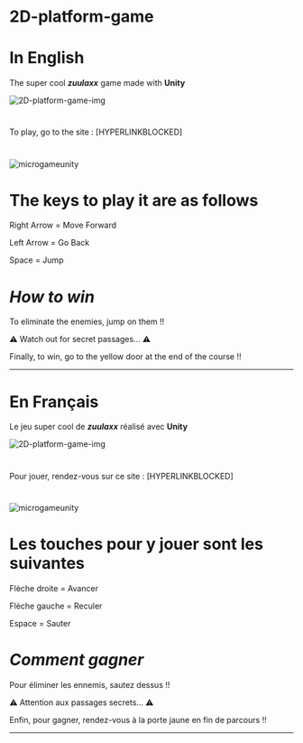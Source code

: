 # **2D-platform-game**

# In English

The super cool ***zuulaxx*** game made with **Unity**

![2D-platform-game-img](https://raw.githubusercontent.com/zuulaxx89/2D-platform-game/main/2D-platform-game-img.jpg)
#
To play, go to the site : <a> [HYPERLINKBLOCKED] </a>
#
![microgameunity](https://raw.githubusercontent.com/zuulaxx89/2D-platform-game/main/microgameunity.png)
#
# The keys to play it are as follows

Right Arrow = Move Forward

Left Arrow = Go Back

Space = Jump
#
# *How to win*
To eliminate the enemies, jump on them !!

⚠️ Watch out for secret passages... ⚠️

Finally, to win, go to the yellow door at the end of the course !!

---------------------------------------

# En Français

Le jeu super cool de ***zuulaxx*** réalisé avec **Unity**
 
![2D-platform-game-img](https://raw.githubusercontent.com/zuulaxx89/2D-platform-game/main/2D-platform-game-img.jpg)
 #
Pour jouer, rendez-vous sur ce site : <a> [HYPERLINKBLOCKED] </a>
# 
![microgameunity](https://raw.githubusercontent.com/zuulaxx89/2D-platform-game/main/microgameunity.png)
#
# Les touches pour y jouer sont les suivantes

Flèche droite = Avancer

Flèche gauche = Reculer

Espace = Sauter
#
# *Comment gagner*
Pour éliminer les ennemis, sautez dessus !!

⚠️ Attention aux passages secrets... ⚠️

Enfin, pour gagner, rendez-vous à la porte jaune en fin de parcours !!

------------------------------

